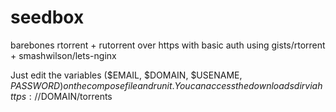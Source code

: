 # seedbox
barebones rtorrent + rutorrent over https with basic auth using gists/rtorrent + smashwilson/lets-nginx  

Just edit the variables ($EMAIL, $DOMAIN, $USENAME, $PASSWORD) on the compose file and run it.
You can access the downloads dir via https://$DOMAIN/torrents
